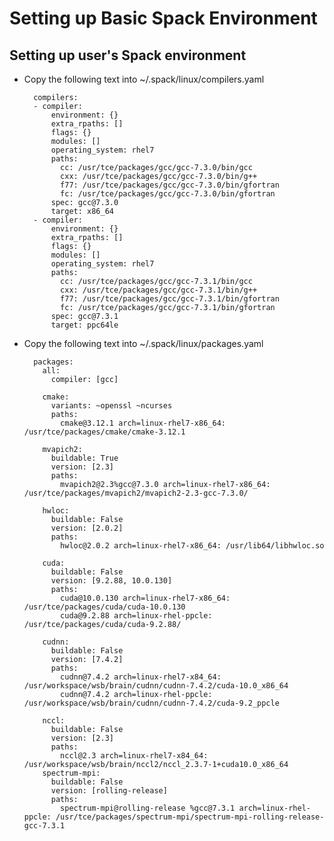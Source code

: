 # Setting up Basic Spack Environment

## Setting up user's Spack environment

+ Copy the following text into ~/.spack/linux/compilers.yaml

        compilers:
        - compiler:
            environment: {}
            extra_rpaths: []
            flags: {}
            modules: []
            operating_system: rhel7
            paths:
              cc: /usr/tce/packages/gcc/gcc-7.3.0/bin/gcc
              cxx: /usr/tce/packages/gcc/gcc-7.3.0/bin/g++
              f77: /usr/tce/packages/gcc/gcc-7.3.0/bin/gfortran
              fc: /usr/tce/packages/gcc/gcc-7.3.0/bin/gfortran
            spec: gcc@7.3.0
            target: x86_64
        - compiler:
            environment: {}
            extra_rpaths: []
            flags: {}
            modules: []
            operating_system: rhel7
            paths:
              cc: /usr/tce/packages/gcc/gcc-7.3.1/bin/gcc
              cxx: /usr/tce/packages/gcc/gcc-7.3.1/bin/g++
              f77: /usr/tce/packages/gcc/gcc-7.3.1/bin/gfortran
              fc: /usr/tce/packages/gcc/gcc-7.3.1/bin/gfortran
            spec: gcc@7.3.1
            target: ppc64le

+ Copy the following text into ~/.spack/linux/packages.yaml

        packages:
          all:
            compiler: [gcc]

          cmake:
            variants: ~openssl ~ncurses
            paths:
              cmake@3.12.1 arch=linux-rhel7-x86_64:  /usr/tce/packages/cmake/cmake-3.12.1

          mvapich2:
            buildable: True
            version: [2.3]
            paths:
              mvapich2@2.3%gcc@7.3.0 arch=linux-rhel7-x86_64: /usr/tce/packages/mvapich2/mvapich2-2.3-gcc-7.3.0/

          hwloc:
            buildable: False
            version: [2.0.2]
            paths:
              hwloc@2.0.2 arch=linux-rhel7-x86_64: /usr/lib64/libhwloc.so

          cuda:
            buildable: False
            version: [9.2.88, 10.0.130]
            paths:
              cuda@10.0.130 arch=linux-rhel7-x86_64: /usr/tce/packages/cuda/cuda-10.0.130
              cuda@9.2.88 arch=linux-rhel-ppcle: /usr/tce/packages/cuda/cuda-9.2.88/

          cudnn:
            buildable: False
            version: [7.4.2]
            paths:
              cudnn@7.4.2 arch=linux-rhel7-x84_64: /usr/workspace/wsb/brain/cudnn/cudnn-7.4.2/cuda-10.0_x86_64
              cudnn@7.4.2 arch=linux-rhel-ppcle: /usr/workspace/wsb/brain/cudnn/cudnn-7.4.2/cuda-9.2_ppcle

          nccl:
            buildable: False
            version: [2.3]
            paths:
              nccl@2.3 arch=linux-rhel7-x84_64: /usr/workspace/wsb/brain/nccl2/nccl_2.3.7-1+cuda10.0_x86_64
          spectrum-mpi:
            buildable: False
            version: [rolling-release]
            paths:
              spectrum-mpi@rolling-release %gcc@7.3.1 arch=linux-rhel-ppcle: /usr/tce/packages/spectrum-mpi/spectrum-mpi-rolling-release-gcc-7.3.1
